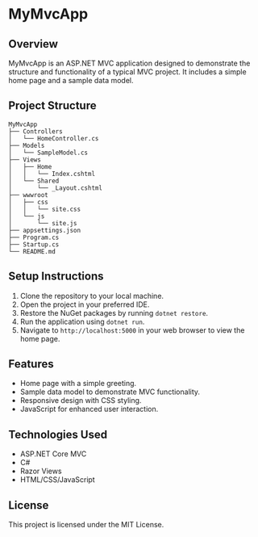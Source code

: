 # MyMvcApp

## Overview
MyMvcApp is an ASP.NET MVC application designed to demonstrate the structure and functionality of a typical MVC project. It includes a simple home page and a sample data model.

## Project Structure
```
MyMvcApp
├── Controllers
│   └── HomeController.cs
├── Models
│   └── SampleModel.cs
├── Views
│   ├── Home
│   │   └── Index.cshtml
│   └── Shared
│       └── _Layout.cshtml
├── wwwroot
│   ├── css
│   │   └── site.css
│   └── js
│       └── site.js
├── appsettings.json
├── Program.cs
├── Startup.cs
└── README.md
```

## Setup Instructions
1. Clone the repository to your local machine.
2. Open the project in your preferred IDE.
3. Restore the NuGet packages by running `dotnet restore`.
4. Run the application using `dotnet run`.
5. Navigate to `http://localhost:5000` in your web browser to view the home page.

## Features
- Home page with a simple greeting.
- Sample data model to demonstrate MVC functionality.
- Responsive design with CSS styling.
- JavaScript for enhanced user interaction.

## Technologies Used
- ASP.NET Core MVC
- C#
- Razor Views
- HTML/CSS/JavaScript

## License
This project is licensed under the MIT License.